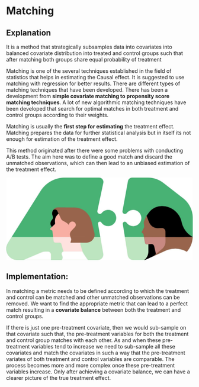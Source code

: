 # Matching

## Explanation

It is a method that strategically subsamples data into covariates into balanced covariate distribution into treated and control groups such that after matching both groups share equal probability of treatment

Matching is one of the several techniques established in the field of statistics that helps in estimating the Causal effect. It is suggested to use matching with regression for better results. There are different types of matching techniques that have been developed. There has been a development from **simple covariate matching to propensity score matching techniques**. A lot of new algorithmic matching techniques have been developed that search for optimal matches in both treatment and control groups according to their weights.

Matching is usually the **first step for estimating** the treatment effect. Matching prepares the data for further statistical analysis but in itself its not enough for estimation of the treatment effect.

This method originated after there were some problems with conducting A/B tests. The aim here was to define a good match and discard the unmatched observations, which can then lead to an unbiased estimation of the treatment effect.

![Source: Uber](../../.gitbook/assets/image%20%2851%29.png)

## Implementation:

In matching a metric needs to be defined according to which the treatment and control can be matched and other unmatched observations can be removed.  We want to find the appropriate metric that can lead to a perfect match resulting in a **covariate balance** between both the treatment and control groups.

If there is just one pre-treatment covariate, then we would sub-sample on that covariate such that, the pre-treatment variables for both the treatment and control group matches with each other. As and when these pre-treatment variables tend to increase we need to sub-sample all these covariates and match the covariates in such a way that the pre-treatment variates of both treatment and control variables are comparable. The process becomes more and more complex once these pre-treatment variables increase. Only after achieving a covariate balance, we can have a clearer picture of the true treatment effect. 



